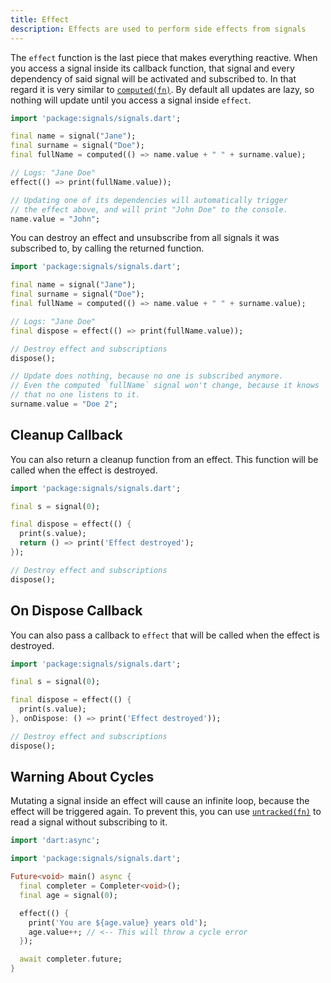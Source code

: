 ```yaml
---
title: Effect
description: Effects are used to perform side effects from signals
---
```


The `effect` function is the last piece that makes everything reactive. When you access a signal inside its callback function, that signal and every dependency of said signal will be activated and subscribed to. In that regard it is very similar to [`computed(fn)`](/core/computed). By default all updates are lazy, so nothing will update until you access a signal inside `effect`.

```dart
import 'package:signals/signals.dart';

final name = signal("Jane");
final surname = signal("Doe");
final fullName = computed(() => name.value + " " + surname.value);

// Logs: "Jane Doe"
effect(() => print(fullName.value));

// Updating one of its dependencies will automatically trigger
// the effect above, and will print "John Doe" to the console.
name.value = "John";
```

You can destroy an effect and unsubscribe from all signals it was subscribed to, by calling the returned function.

```dart
import 'package:signals/signals.dart';

final name = signal("Jane");
final surname = signal("Doe");
final fullName = computed(() => name.value + " " + surname.value);

// Logs: "Jane Doe"
final dispose = effect(() => print(fullName.value));

// Destroy effect and subscriptions
dispose();

// Update does nothing, because no one is subscribed anymore.
// Even the computed `fullName` signal won't change, because it knows
// that no one listens to it.
surname.value = "Doe 2";
```

## Cleanup Callback

You can also return a cleanup function from an effect. This function will be called when the effect is destroyed.

```dart
import 'package:signals/signals.dart';

final s = signal(0);

final dispose = effect(() {
  print(s.value);
  return () => print('Effect destroyed');
});

// Destroy effect and subscriptions
dispose();
```

## On Dispose Callback

You can also pass a callback to `effect` that will be called when the effect is destroyed.

```dart
import 'package:signals/signals.dart';

final s = signal(0);

final dispose = effect(() {
  print(s.value);
}, onDispose: () => print('Effect destroyed'));

// Destroy effect and subscriptions
dispose();
```

## Warning About Cycles

Mutating a signal inside an effect will cause an infinite loop, because the effect will be triggered again. To prevent this, you can use [`untracked(fn)`](/core/untracked) to read a signal without subscribing to it.

```dart
import 'dart:async';

import 'package:signals/signals.dart';

Future<void> main() async {
  final completer = Completer<void>();
  final age = signal(0);

  effect(() {
    print('You are ${age.value} years old');
    age.value++; // <-- This will throw a cycle error
  });

  await completer.future;
}
```

